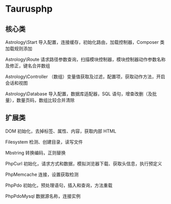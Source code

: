 # Taurusphp



## 核心类

Astrology\Start 导入配置，连接缓存，初始化路由，加载控制器，Composer 类加载规则添加

Astrology\Route 请求路径参数查询，扫描模块控制器，模块控制器动作参数名称及修正，键名合并数组

Astrology\Controller （数组）变量值获取及过滤，配置项，获取动作方法，开启会话和视图

Astrology\Database 导入配置，数据库适配器，SQL 语句，增查改删（及批量），数量页码，数组比较合并清除



## 扩展类

DOM 初始化，去掉标签、属性、内容，获取内部 HTML

Filesystem 检测、创建目录，读写文件

Mbstring 转换编码，正则替换

PhpCurl 初始化，请求方式和数据，模拟浏览器下载、获取头信息，执行预定义

PhpMemcache 连接，设置获取检测

PhpPdo 初始化，预处理语句，插入和查询，方法重载

PhpPdoMysql 数据源名称，连接实例